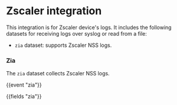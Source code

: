 # Zscaler integration

This integration is for Zscaler device's logs. It includes the following
datasets for receiving logs over syslog or read from a file:
- `zia` dataset: supports Zscaler NSS logs.

### Zia

The `zia` dataset collects Zscaler NSS logs.

{{event "zia"}}

{{fields "zia"}}
